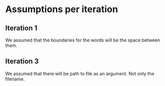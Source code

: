 # Assumptions per iteration

## Iteration 1

We assumed that the boundaries for the words will be the space between them.

## Iteration 3

We assumed that there will be path to file as an argument. Not only the filename.